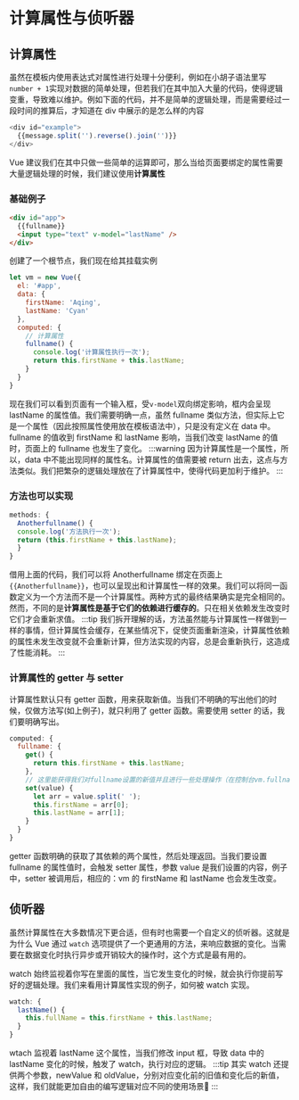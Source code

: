 # 计算属性与侦听器

## 计算属性

虽然在模板内使用表达式对属性进行处理十分便利，例如在小胡子语法里写`number + 1`实现对数据的简单处理，但若我们在其中加入大量的代码，使得逻辑变重，导致难以维护。例如下面的代码，并不是简单的逻辑处理，而是需要经过一段时间的推算后，才知道在 div 中展示的是怎么样的内容

```js
<div id="example">
  {{message.split('').reverse().join('')}}
</div>
```

Vue 建议我们在其中只做一些简单的运算即可，那么当给页面要绑定的属性需要大量逻辑处理的时候，我们建议使用**计算属性**

### 基础例子

```html
<div id="app">
  {{fullname}}
  <input type="text" v-model="lastName" />
</div>
```

创建了一个根节点，我们现在给其挂载实例

```js
let vm = new Vue({
  el: '#app',
  data: {
    firstName: 'Aqing',
    lastName: 'Cyan'
  },
  computed: {
    // 计算属性
    fullname() {
      console.log('计算属性执行一次');
      return this.firstName + this.lastName;
    }
  }
}
```

现在我们可以看到页面有一个输入框，受`v-model`双向绑定影响，框内会呈现 lastName 的属性值。我们需要明确一点，虽然 fullname 类似方法，但实际上它是一个属性（因此按照属性使用放在模板语法中），只是没有定义在 data 中。fullname 的值收到 firstName 和 lastName 影响，当我们改变 lastName 的值时，页面上的 fullname 也发生了变化。
:::warning
因为计算属性是一个属性，所以，data 中不能出现同样的属性名。计算属性的值需要被 return 出去，这点与方法类似。我们把繁杂的逻辑处理放在了计算属性中，使得代码更加利于维护。
:::

### 方法也可以实现

```js
methods: {
  Anotherfullname() {
  console.log('方法执行一次');
  return (this.firstName + this.lastName);
  }
}
```

借用上面的代码，我们可以将 Anotherfullname 绑定在页面上`{{Anotherfullname}}`，也可以呈现出和计算属性一样的效果。我们可以将同一函数定义为一个方法而不是一个计算属性。两种方式的最终结果确实是完全相同的。然而，不同的是**计算属性是基于它们的依赖进行缓存的**。只在相关依赖发生改变时它们才会重新求值。
:::tip
我们拆开理解的话，方法虽然能与计算属性一样做到一样的事情，但计算属性会缓存，在某些情况下，促使页面重新渲染，计算属性依赖的属性未发生改变就不会重新计算，但方法实现的内容，总是会重新执行，这造成了性能消耗。
:::

### 计算属性的 getter 与 setter

计算属性默认只有 getter 函数，用来获取新值。当我们不明确的写出他们的时候，仅做方法写(如上例子)，就只利用了 getter 函数。需要使用 setter 的话，我们要明确写出。

```js
computed: {
  fullname: {
    get() {
      return this.firstName + this.lastName;
    },
    // 这里能获得我们对fullname设置的新值并且进行一些处理操作（在控制台vm.fullname='Xue Aqing'设置新值）
    set(value) {
      let arr = value.split(' ');
      this.firstName = arr[0];
      this.lastName = arr[1];
    }
  }
}
```

getter 函数明确的获取了其依赖的两个属性，然后处理返回。当我们要设置 fullname 的属性值时，会触发 setter 属性，参数 value 是我们设置的内容，例子中，setter 被调用后，相应的：vm 的 firstName 和 lastName 也会发生改变。

## 侦听器

虽然计算属性在大多数情况下更合适，但有时也需要一个自定义的侦听器。这就是为什么 Vue 通过 `watch` 选项提供了一个更通用的方法，来响应数据的变化。当需要在数据变化时执行异步或开销较大的操作时，这个方式是最有用的。

watch 始终监视着你写在里面的属性，当它发生变化的时候，就会执行你提前写好的逻辑处理。我们来看用计算属性实现的例子，如何被 watch 实现。

```js
watch: {
  lastName() {
    this.fullName = this.firstName + this.lastName;
  }
}
```

wtach 监视着 lastName 这个属性，当我们修改 input 框，导致 data 中的 lastName 变化的时候，触发了 watch，执行对应的逻辑。
:::tip
其实 watch 还提供两个参数，newValue 和 oldValue，分别对应变化前的旧值和变化后的新值，这样，我们就能更加自由的编写逻辑对应不同的使用场景:construction:
:::
